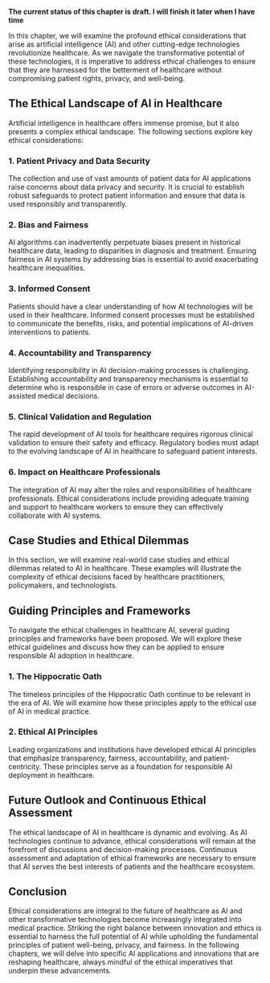 **The current status of this chapter is draft. I will finish it later when I have time**

In this chapter, we will examine the profound ethical considerations that arise as artificial intelligence (AI) and other cutting-edge technologies revolutionize healthcare. As we navigate the transformative potential of these technologies, it is imperative to address ethical challenges to ensure that they are harnessed for the betterment of healthcare without compromising patient rights, privacy, and well-being.

The Ethical Landscape of AI in Healthcare
-----------------------------------------

Artificial intelligence in healthcare offers immense promise, but it also presents a complex ethical landscape. The following sections explore key ethical considerations:

### **1. Patient Privacy and Data Security**

The collection and use of vast amounts of patient data for AI applications raise concerns about data privacy and security. It is crucial to establish robust safeguards to protect patient information and ensure that data is used responsibly and transparently.

### **2. Bias and Fairness**

AI algorithms can inadvertently perpetuate biases present in historical healthcare data, leading to disparities in diagnosis and treatment. Ensuring fairness in AI systems by addressing bias is essential to avoid exacerbating healthcare inequalities.

### **3. Informed Consent**

Patients should have a clear understanding of how AI technologies will be used in their healthcare. Informed consent processes must be established to communicate the benefits, risks, and potential implications of AI-driven interventions to patients.

### **4. Accountability and Transparency**

Identifying responsibility in AI decision-making processes is challenging. Establishing accountability and transparency mechanisms is essential to determine who is responsible in case of errors or adverse outcomes in AI-assisted medical decisions.

### **5. Clinical Validation and Regulation**

The rapid development of AI tools for healthcare requires rigorous clinical validation to ensure their safety and efficacy. Regulatory bodies must adapt to the evolving landscape of AI in healthcare to safeguard patient interests.

### **6. Impact on Healthcare Professionals**

The integration of AI may alter the roles and responsibilities of healthcare professionals. Ethical considerations include providing adequate training and support to healthcare workers to ensure they can effectively collaborate with AI systems.

Case Studies and Ethical Dilemmas
---------------------------------

In this section, we will examine real-world case studies and ethical dilemmas related to AI in healthcare. These examples will illustrate the complexity of ethical decisions faced by healthcare practitioners, policymakers, and technologists.

Guiding Principles and Frameworks
---------------------------------

To navigate the ethical challenges in healthcare AI, several guiding principles and frameworks have been proposed. We will explore these ethical guidelines and discuss how they can be applied to ensure responsible AI adoption in healthcare.

### **1. The Hippocratic Oath**

The timeless principles of the Hippocratic Oath continue to be relevant in the era of AI. We will examine how these principles apply to the ethical use of AI in medical practice.

### **2. Ethical AI Principles**

Leading organizations and institutions have developed ethical AI principles that emphasize transparency, fairness, accountability, and patient-centricity. These principles serve as a foundation for responsible AI deployment in healthcare.

Future Outlook and Continuous Ethical Assessment
------------------------------------------------

The ethical landscape of AI in healthcare is dynamic and evolving. As AI technologies continue to advance, ethical considerations will remain at the forefront of discussions and decision-making processes. Continuous assessment and adaptation of ethical frameworks are necessary to ensure that AI serves the best interests of patients and the healthcare ecosystem.

Conclusion
----------

Ethical considerations are integral to the future of healthcare as AI and other transformative technologies become increasingly integrated into medical practice. Striking the right balance between innovation and ethics is essential to harness the full potential of AI while upholding the fundamental principles of patient well-being, privacy, and fairness. In the following chapters, we will delve into specific AI applications and innovations that are reshaping healthcare, always mindful of the ethical imperatives that underpin these advancements.
